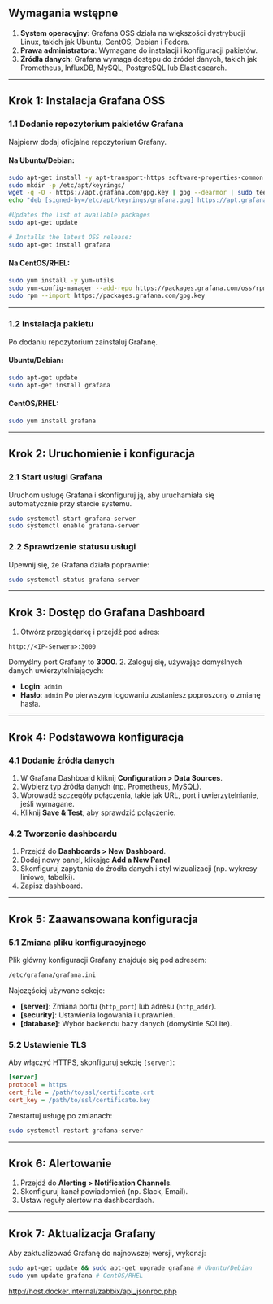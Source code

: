 ## Wymagania wstępne

1. **System operacyjny**: Grafana OSS działa na większości dystrybucji Linux, takich jak Ubuntu, CentOS, Debian i Fedora.
2. **Prawa administratora**: Wymagane do instalacji i konfiguracji pakietów.
3. **Źródła danych**: Grafana wymaga dostępu do źródeł danych, takich jak Prometheus, InfluxDB, MySQL, PostgreSQL lub Elasticsearch.
---
## Krok 1: Instalacja Grafana OSS

### 1.1 Dodanie repozytorium pakietów Grafana

Najpierw dodaj oficjalne repozytorium Grafany.
#### Na Ubuntu/Debian:

```bash
sudo apt-get install -y apt-transport-https software-properties-common wget
sudo mkdir -p /etc/apt/keyrings/
wget -q -O - https://apt.grafana.com/gpg.key | gpg --dearmor | sudo tee /etc/apt/keyrings/grafana.gpg > /dev/null
echo "deb [signed-by=/etc/apt/keyrings/grafana.gpg] https://apt.grafana.com stable main" | sudo tee -a /etc/apt/sources.list.d/grafana.list

#Updates the list of available packages
sudo apt-get update

# Installs the latest OSS release:
sudo apt-get install grafana
```

  #### Na CentOS/RHEL:

```bash
sudo yum install -y yum-utils
sudo yum-config-manager --add-repo https://packages.grafana.com/oss/rpm
sudo rpm --import https://packages.grafana.com/gpg.key
```

---
### 1.2 Instalacja pakietu

Po dodaniu repozytorium zainstaluj Grafanę.
#### Ubuntu/Debian:
```bash
sudo apt-get update
sudo apt-get install grafana
```

  #### CentOS/RHEL:
```bash
sudo yum install grafana
```

  ---
## Krok 2: Uruchomienie i konfiguracja

### 2.1 Start usługi Grafana

Uruchom usługę Grafana i skonfiguruj ją, aby uruchamiała się automatycznie przy starcie systemu.

```bash
sudo systemctl start grafana-server
sudo systemctl enable grafana-server
```
### 2.2 Sprawdzenie statusu usługi
Upewnij się, że Grafana działa poprawnie:

```bash
sudo systemctl status grafana-server
```
---
## Krok 3: Dostęp do Grafana Dashboard
1. Otwórz przeglądarkę i przejdź pod adres:

```
http://<IP-Serwera>:3000
```

Domyślny port Grafany to **3000**.
2. Zaloguj się, używając domyślnych danych uwierzytelniających:
- **Login**: `admin`
- **Hasło**: `admin`
Po pierwszym logowaniu zostaniesz poproszony o zmianę hasła.

---
## Krok 4: Podstawowa konfiguracja  

### 4.1 Dodanie źródła danych

1. W Grafana Dashboard kliknij **Configuration > Data Sources**.
2. Wybierz typ źródła danych (np. Prometheus, MySQL).
3. Wprowadź szczegóły połączenia, takie jak URL, port i uwierzytelnianie, jeśli wymagane.
4. Kliknij **Save & Test**, aby sprawdzić połączenie.
### 4.2 Tworzenie dashboardu

1. Przejdź do **Dashboards > New Dashboard**.
2. Dodaj nowy panel, klikając **Add a New Panel**.
3. Skonfiguruj zapytania do źródła danych i styl wizualizacji (np. wykresy liniowe, tabelki).
4. Zapisz dashboard.
---
## Krok 5: Zaawansowana konfiguracja
### 5.1 Zmiana pliku konfiguracyjnego
Plik główny konfiguracji Grafany znajduje się pod adresem:
```bash
/etc/grafana/grafana.ini
```
Najczęściej używane sekcje:
- **[server]**: Zmiana portu (`http_port`) lub adresu (`http_addr`).
- **[security]**: Ustawienia logowania i uprawnień.
- **[database]**: Wybór backendu bazy danych (domyślnie SQLite).
### 5.2 Ustawienie TLS
Aby włączyć HTTPS, skonfiguruj sekcję `[server]`:
```ini
[server]
protocol = https
cert_file = /path/to/ssl/certificate.crt
cert_key = /path/to/ssl/certificate.key
```

Zrestartuj usługę po zmianach:

```bash
sudo systemctl restart grafana-server
```
---
## Krok 6: Alertowanie

1. Przejdź do **Alerting > Notification Channels**.
2. Skonfiguruj kanał powiadomień (np. Slack, Email).
3. Ustaw reguły alertów na dashboardach. 

---
## Krok 7: Aktualizacja Grafany
Aby zaktualizować Grafanę do najnowszej wersji, wykonaj:

```bash
sudo apt-get update && sudo apt-get upgrade grafana # Ubuntu/Debian
sudo yum update grafana # CentOS/RHEL
```


http://host.docker.internal/zabbix/api_jsonrpc.php
